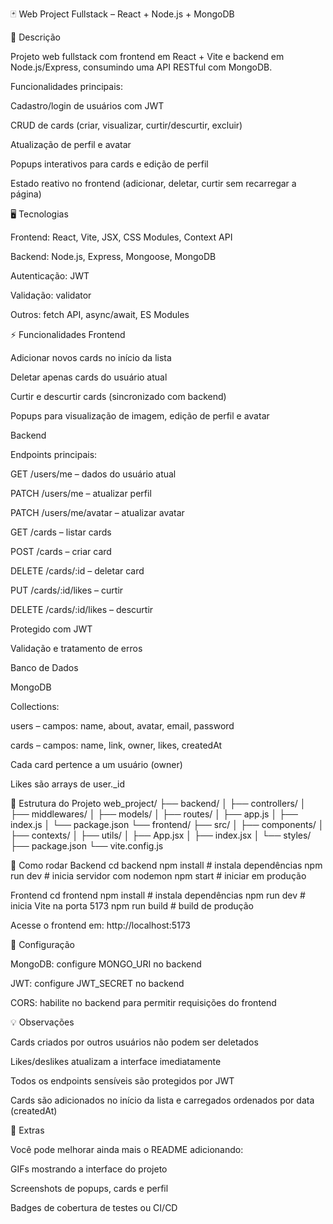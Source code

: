🃏 Web Project Fullstack – React + Node.js + MongoDB

🌟 Descrição

Projeto web fullstack com frontend em React + Vite e backend em Node.js/Express, consumindo uma API RESTful com MongoDB.

Funcionalidades principais:

Cadastro/login de usuários com JWT

CRUD de cards (criar, visualizar, curtir/descurtir, excluir)

Atualização de perfil e avatar

Popups interativos para cards e edição de perfil

Estado reativo no frontend (adicionar, deletar, curtir sem recarregar a página)

🖥 Tecnologias

Frontend: React, Vite, JSX, CSS Modules, Context API

Backend: Node.js, Express, Mongoose, MongoDB

Autenticação: JWT

Validação: validator

Outros: fetch API, async/await, ES Modules

⚡ Funcionalidades
Frontend

Adicionar novos cards no início da lista

Deletar apenas cards do usuário atual

Curtir e descurtir cards (sincronizado com backend)

Popups para visualização de imagem, edição de perfil e avatar

Backend

Endpoints principais:

GET /users/me – dados do usuário atual

PATCH /users/me – atualizar perfil

PATCH /users/me/avatar – atualizar avatar

GET /cards – listar cards

POST /cards – criar card

DELETE /cards/:id – deletar card

PUT /cards/:id/likes – curtir

DELETE /cards/:id/likes – descurtir

Protegido com JWT

Validação e tratamento de erros

Banco de Dados

MongoDB

Collections:

users – campos: name, about, avatar, email, password

cards – campos: name, link, owner, likes, createdAt

Cada card pertence a um usuário (owner)

Likes são arrays de user.\_id

📂 Estrutura do Projeto
web_project/
├── backend/
│ ├── controllers/
│ ├── middlewares/
│ ├── models/
│ ├── routes/
│ ├── app.js
│ ├── index.js
│ └── package.json
└── frontend/
├── src/
│ ├── components/
│ ├── contexts/
│ ├── utils/
│ ├── App.jsx
│ ├── index.jsx
│ └── styles/
├── package.json
└── vite.config.js

🚀 Como rodar
Backend
cd backend
npm install # instala dependências
npm run dev # inicia servidor com nodemon
npm start # iniciar em produção

Frontend
cd frontend
npm install # instala dependências
npm run dev # inicia Vite na porta 5173
npm run build # build de produção

Acesse o frontend em: http://localhost:5173

🔧 Configuração

MongoDB: configure MONGO_URI no backend

JWT: configure JWT_SECRET no backend

CORS: habilite no backend para permitir requisições do frontend

💡 Observações

Cards criados por outros usuários não podem ser deletados

Likes/deslikes atualizam a interface imediatamente

Todos os endpoints sensíveis são protegidos por JWT

Cards são adicionados no início da lista e carregados ordenados por data (createdAt)

🎨 Extras

Você pode melhorar ainda mais o README adicionando:

GIFs mostrando a interface do projeto

Screenshots de popups, cards e perfil

Badges de cobertura de testes ou CI/CD
